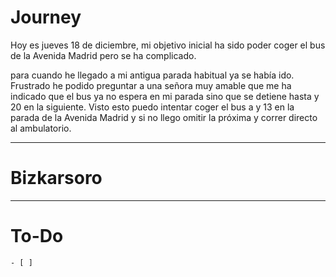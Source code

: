 # Journey 

Hoy es jueves 18 de diciembre, mi objetivo inicial ha sido poder coger el bus de la Avenida Madrid pero se ha complicado. 

para cuando he llegado a mi antigua parada habitual ya se había ido. Frustrado he podido preguntar a una señora muy amable que me ha indicado que el bus ya no espera en mi parada sino que se detiene hasta y 20 en la siguiente. Visto esto puedo intentar coger el bus a y 13 en la parada de la Avenida Madrid  y si no llego omitir la próxima y correr directo al ambulatorio.

---
# Bizkarsoro 
---

# To-Do

	- [ ] 

